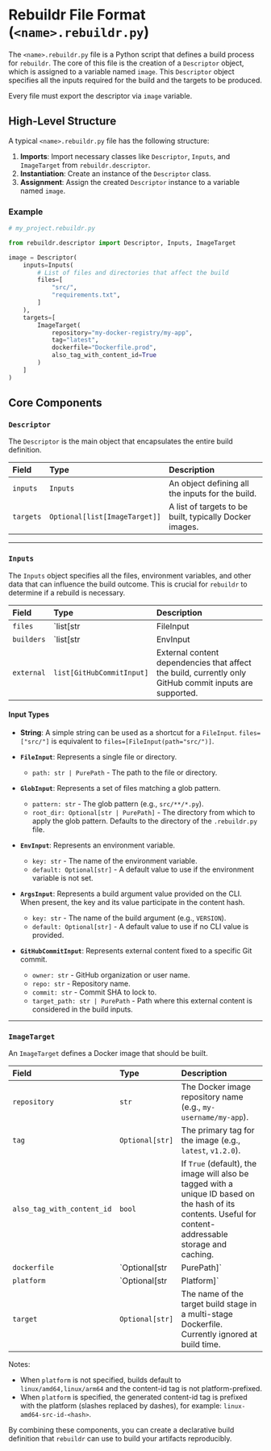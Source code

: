 
# Rebuildr File Format (`<name>.rebuildr.py`)

The `<name>.rebuildr.py` file is a Python script that defines a build process for `rebuildr`. The core of this file is the creation of a `Descriptor` object, which is assigned to a variable named `image`. This `Descriptor` object specifies all the inputs required for the build and the targets to be produced.

Every file must export the descriptor via `image` variable.

## High-Level Structure

A typical `<name>.rebuildr.py` file has the following structure:

1.  **Imports**: Import necessary classes like `Descriptor`, `Inputs`, and `ImageTarget` from `rebuildr.descriptor`.
2.  **Instantiation**: Create an instance of the `Descriptor` class.
3.  **Assignment**: Assign the created `Descriptor` instance to a variable named `image`.

### Example

```python
# my_project.rebuildr.py

from rebuildr.descriptor import Descriptor, Inputs, ImageTarget

image = Descriptor(
    inputs=Inputs(
        # List of files and directories that affect the build
        files=[
            "src/",
            "requirements.txt",
        ]
    ),
    targets=[
        ImageTarget(
            repository="my-docker-registry/my-app",
            tag="latest",
            dockerfile="Dockerfile.prod",
            also_tag_with_content_id=True
        )
    ]
)
```

## Core Components

### `Descriptor`

The `Descriptor` is the main object that encapsulates the entire build definition.

| Field     | Type                     | Description                                            |
| :-------- | :----------------------- | :----------------------------------------------------- |
| `inputs`  | `Inputs`                 | An object defining all the inputs for the build.       |
| `targets` | `Optional[list[ImageTarget]]` | A list of targets to be built, typically Docker images. |

---

### `Inputs`

The `Inputs` object specifies all the files, environment variables, and other data that can influence the build outcome. This is crucial for `rebuildr` to determine if a rebuild is necessary.

| Field      | Type                                                     | Description                                                                                                                                                 |
| :--------- | :------------------------------------------------------- | :---------------------------------------------------------------------------------------------------------------------------------------------------------- |
| `files`    | `list[str | FileInput | GlobInput]`                      | A list of files or directories. Can be simple strings (paths), `FileInput` objects, or `GlobInput` objects for pattern-based file matching.                 |
| `builders` | `list[str | EnvInput | ArgsInput | FileInput | GlobInput]` | Inputs that affect the build tool or process itself (e.g., environment variables, build args, or tool configuration files).                                  |
| `external` | `list[GitHubCommitInput]`                                | External content dependencies that affect the build, currently only GitHub commit inputs are supported.                                                     |

#### Input Types

-   **String**: A simple string can be used as a shortcut for a `FileInput`. `files=["src/"]` is equivalent to `files=[FileInput(path="src/")]`.
-   **`FileInput`**: Represents a single file or directory.
    -   `path: str | PurePath` - The path to the file or directory.
-   **`GlobInput`**: Represents a set of files matching a glob pattern.
    -   `pattern: str` - The glob pattern (e.g., `src/**/*.py`).
    -   `root_dir: Optional[str | PurePath]` - The directory from which to apply the glob pattern. Defaults to the directory of the `.rebuildr.py` file.
-   **`EnvInput`**: Represents an environment variable.
    -   `key: str` - The name of the environment variable.
    -   `default: Optional[str]` - A default value to use if the environment variable is not set.

-   **`ArgsInput`**: Represents a build argument value provided on the CLI. When present, the key and its value participate in the content hash.
    -   `key: str` - The name of the build argument (e.g., `VERSION`).
    -   `default: Optional[str]` - A default value to use if no CLI value is provided.

-   **`GitHubCommitInput`**: Represents external content fixed to a specific Git commit.
    -   `owner: str` - GitHub organization or user name.
    -   `repo: str` - Repository name.
    -   `commit: str` - Commit SHA to lock to.
    -   `target_path: str | PurePath` - Path where this external content is considered in the build inputs.

---

### `ImageTarget`

An `ImageTarget` defines a Docker image that should be built.

| Field                      | Type                           | Description                                                                                                                                                 |
| :------------------------- | :----------------------------- | :---------------------------------------------------------------------------------------------------------------------------------------------------------- |
| `repository`               | `str`                          | The Docker image repository name (e.g., `my-username/my-app`).                                                                                              |
| `tag`                      | `Optional[str]`                | The primary tag for the image (e.g., `latest`, `v1.2.0`).                                                                                                   |
| `also_tag_with_content_id` | `bool`                         | If `True` (default), the image will also be tagged with a unique ID based on the hash of its contents. Useful for content-addressable storage and caching. |
| `dockerfile`               | `Optional[str | PurePath]`     | The path to the Dockerfile. Defaults to `Dockerfile` if not specified.                                                                                      |
| `platform`                 | `Optional[str | Platform]`     | Target platform for the build (e.g., `"linux/amd64"` or `"linux/arm64"`). If set, the content-id tag is prefixed with the platform.                      |
| `target`                   | `Optional[str]`                | The name of the target build stage in a multi-stage Dockerfile. Currently ignored at build time.                                                            |

Notes:

- When `platform` is not specified, builds default to `linux/amd64,linux/arm64` and the content-id tag is not platform-prefixed.
- When `platform` is specified, the generated content-id tag is prefixed with the platform (slashes replaced by dashes), for example: `linux-amd64-src-id-<hash>`.

By combining these components, you can create a declarative build definition that `rebuildr` can use to build your artifacts reproducibly. 